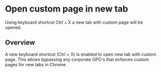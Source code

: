 # Open custom page in new tab

Using keyboard shortcut Ctrl + X a new tab with custom page will be opened.

## Overview

A new keyboard shortcut (Ctrl + X) is enabled to open new tab with custom page.
This allows bypassing any corporate GPO's that enforces custom pages for new tabs in Chrome.
